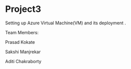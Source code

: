 # Project3

Setting up Azure Virtual Machine(VM) and its deployment .

Team Members: 

Prasad Kokate

Sakshi Manjrekar

Aditi Chakraborty
